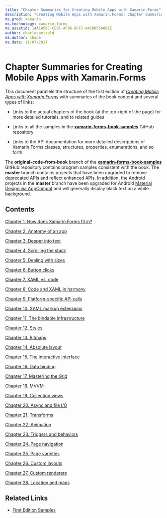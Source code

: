 ```yaml
---
title: "Chapter Summaries for Creating Mobile Apps with Xamarin.Forms"
description: "Creating Mobile Apps with Xamarin.Forms: Chapter Summaries"
ms.prod: xamarin
ms.technology: xamarin-forms
ms.assetid: 14A1A56C-CE91-4F86-BCF2-A4CB055A861E
author: charlespetzold
ms.author: chape
ms.date: 11/07/2017
---
```


# Chapter Summaries for Creating Mobile Apps with Xamarin.Forms

This document parallels the structure of the first edition of [*Creating Mobile Apps with Xamarin.Forms*](~/xamarin-forms/creating-mobile-apps-xamarin-forms/index.md) with summaries of the book content and several types of links:

- Links to the actual chapters of the book (at the top-right of the page) for more detailed tutorials, and to related guides

- Links to all the samples in the [**xamarin-forms-book-samples**](https://github.com/xamarin/xamarin-forms-book-samples) GitHub repository

- Links to the API documentation for more detailed descriptions of Xamarin.Forms classes, structures, properties, enumerations, and so forth

The **original-code-from-book** branch of the [**xamarin-forms-book-samples**](https://github.com/xamarin/xamarin-forms-book-samples) GitHub repository contains program samples consistent with the book. The **master** branch contains projects that have been upgraded to remove deprecated APIs and reflect enhanced APIs. In addition, the Android projects in the **master** branch have been upgraded for Android [Material Design via AppCompat](~/xamarin-forms/platform/android/index.md) and will generally display black text on a white background.

## Contents

[Chapter 1. How does Xamarin.Forms fit in?](chapter01.md)

[Chapter 2. Anatomy of an app](chapter02.md)

[Chapter 3. Deeper into text](chapter03.md)

[Chapter 4. Scrolling the stack](chapter04.md)

[Chapter 5. Dealing with sizes](chapter05.md)

[Chapter 6. Button clicks](chapter06.md)

[Chapter 7. XAML vs. code](chapter07.md)

[Chapter 8. Code and XAML in harmony](chapter08.md)

[Chapter 9. Platform-specific API calls](chapter09.md)

[Chapter 10. XAML markup extensions](chapter10.md)

[Chapter 11. The bindable infrastructure](chapter11.md)

[Chapter 12. Styles](chapter12.md)

[Chapter 13. Bitmaps](chapter13.md)

[Chapter 14. Absolute layout](chapter14.md)

[Chapter 15. The interactive interface](chapter15.md)

[Chapter 16. Data binding](chapter16.md)

[Chapter 17. Mastering the Grid](chapter17.md)

[Chapter 18. MVVM](chapter18.md)

[Chapter 19. Collection views](chapter19.md)

[Chapter 20. Async and file I/O](chapter20.md)

[Chapter 21. Transforms](chapter21.md)

[Chapter 22. Animation](chapter22.md)

[Chapter 23. Triggers and behaviors](chapter23.md)

[Chapter 24. Page navigation](chapter24.md)

[Chapter 25. Page varieties](chapter25.md)

[Chapter 26. Custom layouts](chapter26.md)

[Chapter 27. Custom renderers](chapter27.md)

[Chapter 28. Location and maps](chapter28.md)



## Related Links

- [First Edition Samples](https://github.com/xamarin/xamarin-forms-book-samples)
